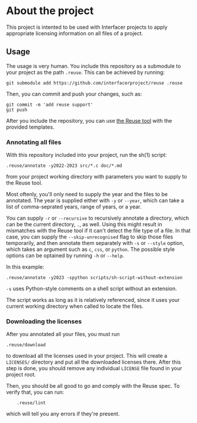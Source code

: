 <!--
SPDX-License-Identifier: AGPL-3.0-or-later
Copyright (C) 2023 Dyne.org foundation <foundation@dyne.org>

This program is free software: you can redistribute it and/or modify
it under the terms of the GNU Affero General Public License as
published by the Free Software Foundation, either version 3 of the
License, or (at your option) any later version.

This program is distributed in the hope that it will be useful,
but WITHOUT ANY WARRANTY; without even the implied warranty of
MERCHANTABILITY or FITNESS FOR A PARTICULAR PURPOSE.  See the
GNU Affero General Public License for more details.

You should have received a copy of the GNU Affero General Public License
along with this program.  If not, see <https://www.gnu.org/licenses/>.
-->

# About the project

This project is intented to be used with Interfacer projects to
apply appropriate licensing information on all files of a project.


## Usage

The usage is very human.  You include this repository as a submodule
to your project as the path `.reuse`.  This can be achieved by
running:

	git submodule add https://github.com/interfacerproject/reuse .reuse

Then, you can commit and push your changes, such as:

	git commit -m 'add reuse support'
	git push

After you include the repository, you can use
[the Reuse tool](https://reuse.software/) with the provided templates.


### Annotating all files

With this repository included into your project, run the sh(1) script:

	.reuse/annotate -y2022-2023 src/*.c doc/*.md

from your project working directory with parameters you want to
supply to the Reuse tool.

Most oftenly, you'll only need to supply the year and the files to
be annotated.  The year is supplied either with `-y` or `--year`,
which can take a list of comma-seprated years, range of years, or
a year.

You can supply `-r` or `--recursive` to recursively annotate a
directory, which can be the current directory, `.`, as well.  Using
this might result in mismatches with the Reuse tool if it can't
detect the file type of a file.  In that case, you can supply the
`--skip-unrecognised` flag to skip those files temporarily, and
then annotate them separately with `-s` or `--style` option, which
takes an argument such as `c`, `css`, or `python`.  The possible
style options can be optained by running `-h` or `--help`.

In this example:

	.reuse/annotate -y2023 -spython scripts/sh-script-without-extension

`-s` uses Python-style comments on a shell script without an
extension.

The script works as long as it is relatively referenced, since it
uses your current working directory when called to locate the files.


### Downloading the licenses

After you annotated all your files, you must run

	.reuse/download

to download all the licenses used in your project.  This will create
a `LICENSES/` directory and put all the downloaded licenses there.
After this step is done, you should remove any individual `LICENSE`
file found in your project root.

Then, you should be all good to go and comply with the Reuse spec.
To verify that, you can run:

        .reuse/lint

which will tell you any errors if they're present.
